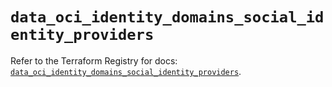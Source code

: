 # `data_oci_identity_domains_social_identity_providers`

Refer to the Terraform Registry for docs: [`data_oci_identity_domains_social_identity_providers`](https://registry.terraform.io/providers/oracle/oci/6.18.0/docs/data-sources/identity_domains_social_identity_providers).
